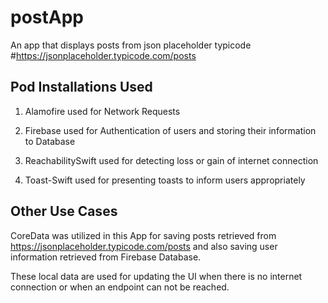# postApp
An app that displays posts from json placeholder typicode
#https://jsonplaceholder.typicode.com/posts

Pod Installations Used
--------------------------------------------------------------
1) Alamofire used for Network Requests

2) Firebase used for Authentication of users and storing their information to Database

3) ReachabilitySwift used for detecting loss or gain of internet connection

4) Toast-Swift used for presenting toasts to inform users appropriately


Other Use Cases
---------------------------------------------------------------
CoreData was utilized in this App for saving posts retrieved from https://jsonplaceholder.typicode.com/posts and also saving user information retrieved from Firebase Database.

These local data are used for updating the UI when there is no internet connection or when an endpoint can not be reached.
